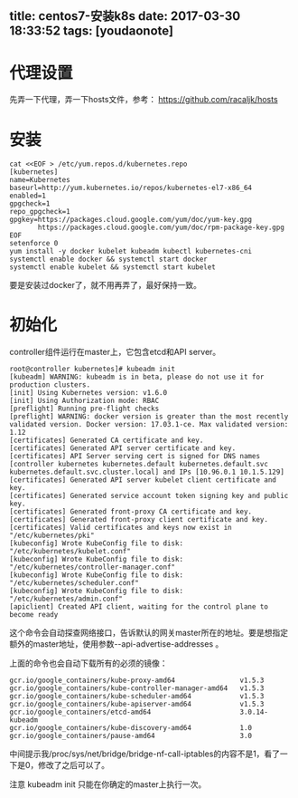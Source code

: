 
title: centos7-安装k8s
date: 2017-03-30 18:33:52
tags: [youdaonote]
---

代理设置
=
先弄一下代理，弄一下hosts文件，参考： https://github.com/racaljk/hosts

安装
=
```
cat <<EOF > /etc/yum.repos.d/kubernetes.repo
[kubernetes]
name=Kubernetes
baseurl=http://yum.kubernetes.io/repos/kubernetes-el7-x86_64
enabled=1
gpgcheck=1
repo_gpgcheck=1
gpgkey=https://packages.cloud.google.com/yum/doc/yum-key.gpg
       https://packages.cloud.google.com/yum/doc/rpm-package-key.gpg
EOF
setenforce 0
yum install -y docker kubelet kubeadm kubectl kubernetes-cni
systemctl enable docker && systemctl start docker
systemctl enable kubelet && systemctl start kubelet
```

要是安装过docker了，就不用再弄了，最好保持一致。


初始化
=
controller组件运行在master上，它包含etcd和API server。

```
root@controller kubernetes]# kubeadm init
[kubeadm] WARNING: kubeadm is in beta, please do not use it for production clusters.
[init] Using Kubernetes version: v1.6.0
[init] Using Authorization mode: RBAC
[preflight] Running pre-flight checks
[preflight] WARNING: docker version is greater than the most recently validated version. Docker version: 17.03.1-ce. Max validated version: 1.12
[certificates] Generated CA certificate and key.
[certificates] Generated API server certificate and key.
[certificates] API Server serving cert is signed for DNS names [controller kubernetes kubernetes.default kubernetes.default.svc kubernetes.default.svc.cluster.local] and IPs [10.96.0.1 10.1.5.129]
[certificates] Generated API server kubelet client certificate and key.
[certificates] Generated service account token signing key and public key.
[certificates] Generated front-proxy CA certificate and key.
[certificates] Generated front-proxy client certificate and key.
[certificates] Valid certificates and keys now exist in "/etc/kubernetes/pki"
[kubeconfig] Wrote KubeConfig file to disk: "/etc/kubernetes/kubelet.conf"
[kubeconfig] Wrote KubeConfig file to disk: "/etc/kubernetes/controller-manager.conf"
[kubeconfig] Wrote KubeConfig file to disk: "/etc/kubernetes/scheduler.conf"
[kubeconfig] Wrote KubeConfig file to disk: "/etc/kubernetes/admin.conf"
[apiclient] Created API client, waiting for the control plane to become ready
```
这个命令会自动探查网络接口，告诉默认的网关master所在的地址。要是想指定额外的master地址，使用参数--api-advertise-addresses <ip-address>。

上面的命令也会自动下载所有的必须的镜像：
```
gcr.io/google_containers/kube-proxy-amd64                v1.5.3         
gcr.io/google_containers/kube-controller-manager-amd64   v1.5.3         
gcr.io/google_containers/kube-scheduler-amd64            v1.5.3         
gcr.io/google_containers/kube-apiserver-amd64            v1.5.3         
gcr.io/google_containers/etcd-amd64                      3.0.14-kubeadm 
gcr.io/google_containers/kube-discovery-amd64            1.0            
gcr.io/google_containers/pause-amd64                     3.0 
```

中间提示我/proc/sys/net/bridge/bridge-nf-call-iptables的内容不是1，看了一下是0，修改了之后可以了。

注意 kubeadm init 只能在你确定的master上执行一次。
